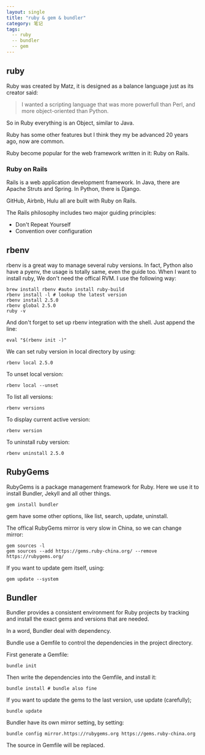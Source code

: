 ```yaml
---
layout: single
title: "ruby & gem & bundler"
category: 笔记
tags:
  -- ruby
  -- bundler
  -- gem
---
```


## ruby

Ruby was created by Matz, it is designed as a balance language just as its creator said:

> I wanted a scripting language that was more powerfull than Perl, and more object-oriented than Python.

So in Ruby everything is an Object, similar to Java.

Ruby has some other features but I think they my be advanced 20 years ago, now are common.

Ruby become popular for the web framework written in it: Ruby on Rails.

### Ruby on Rails

Rails is a web application development framework. In Java, there are Apache Struts and Spring. In Python, there is Django.

GitHub, Airbnb, Hulu all are built with Ruby on Rails.

The Rails philosophy includes two major guiding principles:

* Don't Repeat Yourself
* Convention over configuration

## rbenv

rbenv is a great way to manage several ruby versions. In fact, Python also have a pyenv, the usage is totally same, even the guide too. When I want to install ruby, We don't need the offical RVM. I use the following way:

``` shell
brew install rbenv #auto install ruby-build
rbenv install -l # lookup the latest version
rbenv install 2.5.0
rbenv global 2.5.0
ruby -v
```

And don't forget to set up rbenv integration with the shell. Just append the line:

`eval "$(rbenv init -)"`

We can set ruby version in local directory by using:

`rbenv local 2.5.0`

To unset local version:

`rbenv local --unset`

To list all versions:

`rbenv versions`

To display current active version:

`rbenv version`

To uninstall ruby version:

`rbenv uninstall 2.5.0`

## RubyGems

RubyGems is a package management framework for Ruby. Here we use it to install Bundler, Jekyll and all other things.

`gem install bundler`

gem have some other options, like list, search, update, uninstall.

The offical RubyGems mirror is very slow in China, so we can change mirror:

``` shell
gem sources -l
gem sources --add https://gems.ruby-china.org/ --remove https://rubygems.org/
```

If you want to update gem itself, using:

`gem update --system`

## Bundler

Bundler provides a consistent environment for Ruby projects by tracking and install the exact gems and versions that are needed.

In a word, Bundler deal with dependency.

Bundle use a Gemfile to control the dependencies in the project directory.

First generate a Gemfile:

`bundle init`

Then write the dependencies into the Gemfile, and install it:

`bundle install # bundle also fine`

If you want to update the gems to the last version, use update (carefully);

`bundle update`

Bundler have its own mirror setting, by setting:

`bundle config mirror.https://rubygems.org https://gems.ruby-china.org`

The source in Gemfile will be replaced.
